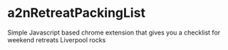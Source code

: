 # a2nRetreatPackingList
Simple Javascript based chrome extension that gives you a checklist for weekend retreats
Liverpool rocks